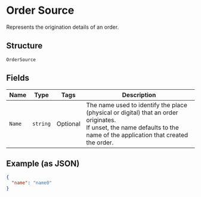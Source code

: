 
# Order Source

Represents the origination details of an order.

## Structure

`OrderSource`

## Fields

| Name | Type | Tags | Description |
|  --- | --- | --- | --- |
| `Name` | `string` | Optional | The name used to identify the place (physical or digital) that an order originates.<br>If unset, the name defaults to the name of the application that created the order. |

## Example (as JSON)

```json
{
  "name": "name0"
}
```

